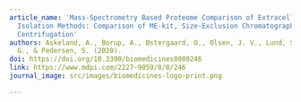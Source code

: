 ```yaml
---
article_name: 'Mass-Spectrometry Based Proteome Comparison of Extracellular Vesicle
  Isolation Methods: Comparison of ME-kit, Size-Exclusion Chromatography, and High-Speed
  Centrifugation'
authors: Askeland, A., Borup, A., Østergaard, O., Olsen, J. V., Lund, S. M., Christiansen,
  G., & Pedersen, S. (2020).
doi: https://doi.org/10.3390/biomedicines8080246
link: https://www.mdpi.com/2227-9059/8/8/246
journal_image: src/images/biomedicines-logo-print.png

---
```

